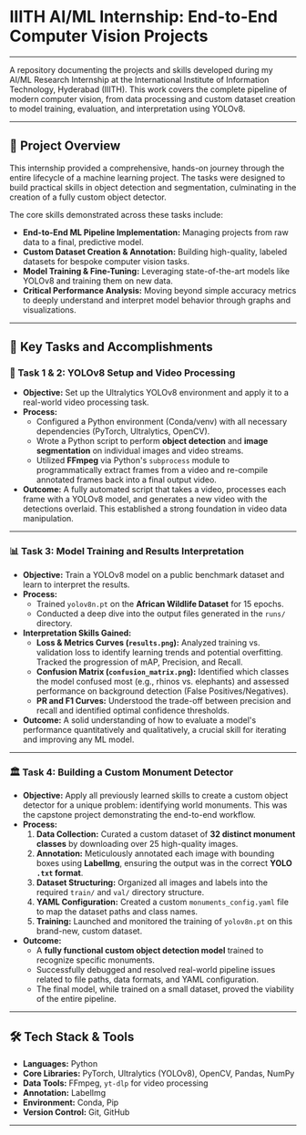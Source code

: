 # IIITH AI/ML Internship: End-to-End Computer Vision Projects
---
A repository documenting the projects and skills developed during my AI/ML Research Internship at the International Institute of Information Technology, Hyderabad (IIITH). This work covers the complete pipeline of modern computer vision, from data processing and custom dataset creation to model training, evaluation, and interpretation using YOLOv8.

---
## 📜 Project Overview

This internship provided a comprehensive, hands-on journey through the entire lifecycle of a machine learning project. The tasks were designed to build practical skills in object detection and segmentation, culminating in the creation of a fully custom object detector.

The core skills demonstrated across these tasks include:
- **End-to-End ML Pipeline Implementation:** Managing projects from raw data to a final, predictive model.
- **Custom Dataset Creation & Annotation:** Building high-quality, labeled datasets for bespoke computer vision tasks.
- **Model Training & Fine-Tuning:** Leveraging state-of-the-art models like YOLOv8 and training them on new data.
- **Critical Performance Analysis:** Moving beyond simple accuracy metrics to deeply understand and interpret model behavior through graphs and visualizations.

---

## 🚀 Key Tasks and Accomplishments

### 🎯 Task 1 & 2: YOLOv8 Setup and Video Processing

- **Objective:** Set up the Ultralytics YOLOv8 environment and apply it to a real-world video processing task.
- **Process:**
  - Configured a Python environment (Conda/venv) with all necessary dependencies (PyTorch, Ultralytics, OpenCV).
  - Wrote a Python script to perform **object detection** and **image segmentation** on individual images and video streams.
  - Utilized **FFmpeg** via Python's `subprocess` module to programmatically extract frames from a video and re-compile annotated frames back into a final output video.
- **Outcome:** A fully automated script that takes a video, processes each frame with a YOLOv8 model, and generates a new video with the detections overlaid. This established a strong foundation in video data manipulation.

---

### 📊 Task 3: Model Training and Results Interpretation

- **Objective:** Train a YOLOv8 model on a public benchmark dataset and learn to interpret the results.
- **Process:**
  - Trained `yolov8n.pt` on the **African Wildlife Dataset** for 15 epochs.
  - Conducted a deep dive into the output files generated in the `runs/` directory.
- **Interpretation Skills Gained:**
  - **Loss & Metrics Curves (`results.png`):** Analyzed training vs. validation loss to identify learning trends and potential overfitting. Tracked the progression of mAP, Precision, and Recall.
  - **Confusion Matrix (`confusion_matrix.png`):** Identified which classes the model confused most (e.g., rhinos vs. elephants) and assessed performance on background detection (False Positives/Negatives).
  - **PR and F1 Curves:** Understood the trade-off between precision and recall and identified optimal confidence thresholds.
- **Outcome:** A solid understanding of how to evaluate a model's performance quantitatively and qualitatively, a crucial skill for iterating and improving any ML model.


---

### 🏛️ Task 4: Building a Custom Monument Detector

- **Objective:** Apply all previously learned skills to create a custom object detector for a unique problem: identifying world monuments. This was the capstone project demonstrating the end-to-end workflow.
- **Process:**
  1.  **Data Collection:** Curated a custom dataset of **32 distinct monument classes** by downloading over 25 high-quality images.
  2.  **Annotation:** Meticulously annotated each image with bounding boxes using **LabelImg**, ensuring the output was in the correct **YOLO `.txt` format**.
  3.  **Dataset Structuring:** Organized all images and labels into the required `train/` and `val/` directory structure.
  4.  **YAML Configuration:** Created a custom `monuments_config.yaml` file to map the dataset paths and class names.
  5.  **Training:** Launched and monitored the training of `yolov8n.pt` on this brand-new, custom dataset.
- **Outcome:**
  - A **fully functional custom object detection model** trained to recognize specific monuments.
  - Successfully debugged and resolved real-world pipeline issues related to file paths, data formats, and YAML configuration.
  - The final model, while trained on a small dataset, proved the viability of the entire pipeline.
---

## 🛠️ Tech Stack & Tools

- **Languages:** Python
- **Core Libraries:** PyTorch, Ultralytics (YOLOv8), OpenCV, Pandas, NumPy
- **Data Tools:** FFmpeg, `yt-dlp` for video processing
- **Annotation:** LabelImg
- **Environment:** Conda, Pip
- **Version Control:** Git, GitHub

---
